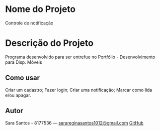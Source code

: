 # Nome do Projeto
Controle de notificação

# Descrição do Projeto
Programa desenvolvido para ser entrefue no Portfólio - Desenvolvimento para Disp. Móveis

## Como usar

Criar um cadastro;
Fazer login;
Criar uma notificação;
Marcar como lida e/ou apagar.

## Autor

Sara Santos - 8177536 — sarareginasantos1012@gmail.com 
[GitHub](https://github.com/Sara-Santos1012)
